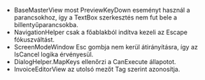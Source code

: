 - BaseMasterView most PreviewKeyDown eseményt használ a parancsokhoz, így a TextBox szerkesztés nem fut bele a billentyűparancsokba.
- NavigationHelper csak a főablakból indítva kezeli az Escape fókuszváltást.
- ScreenModeWindow Esc gombja nem kerül átirányításra, így az IsCancel logika érvényesül.
- DialogHelper.MapKeys ellenőrzi a CanExecute állapotot.
- InvoiceEditorView az utolsó mezőt Tag szerint azonosítja.
